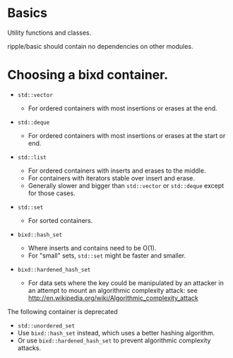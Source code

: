 # Basics

Utility functions and classes.

ripple/basic should contain no dependencies on other modules.


Choosing a bixd container.
=============================

* `std::vector`
  * For ordered containers with most insertions or erases at the end.

* `std::deque`
  * For ordered containers with most insertions or erases at the start or end.

* `std::list`
  * For ordered containers with inserts and erases to the middle.
  * For containers with iterators stable over insert and erase.
  * Generally slower and bigger than `std::vector` or `std::deque` except for
    those cases.

* `std::set`
  * For sorted containers.

* `bixd::hash_set`
  * Where inserts and contains need to be O(1).
  * For "small" sets, `std::set` might be faster and smaller.

* `bixd::hardened_hash_set`
  * For data sets where the key could be manipulated by an attacker
    in an attempt to mount an algorithmic complexity attack:  see
    http://en.wikipedia.org/wiki/Algorithmic_complexity_attack


The following container is deprecated

* `std::unordered_set`
 * Use `bixd::hash_set` instead, which uses a better hashing algorithm.
 * Or use `bixd::hardened_hash_set` to prevent algorithmic complexity attacks.
